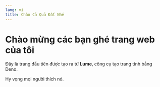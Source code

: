 ```yaml
---
lang: vi
title: Chào Cả Quả Đất Nhé
---
```


# Chào mừng các bạn ghé trang web của tôi

Đây là trang đầu tiên được tạo ra từ **Lume**, công cụ tạo trang tĩnh bằng Deno.

Hy vọng mọi người thích nó.
